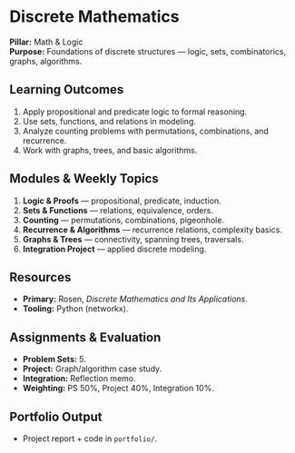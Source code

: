 # Discrete Mathematics
**Pillar:** Math & Logic  
**Purpose:** Foundations of discrete structures — logic, sets, combinatorics, graphs, algorithms.

## Learning Outcomes
1. Apply propositional and predicate logic to formal reasoning.
2. Use sets, functions, and relations in modeling.
3. Analyze counting problems with permutations, combinations, and recurrence.
4. Work with graphs, trees, and basic algorithms.

## Modules & Weekly Topics
1. **Logic & Proofs** — propositional, predicate, induction.
2. **Sets & Functions** — relations, equivalence, orders.
3. **Counting** — permutations, combinations, pigeonhole.
4. **Recurrence & Algorithms** — recurrence relations, complexity basics.
5. **Graphs & Trees** — connectivity, spanning trees, traversals.
6. **Integration Project** — applied discrete modeling.

## Resources
- **Primary:** Rosen, *Discrete Mathematics and Its Applications*.
- **Tooling:** Python (networkx).

## Assignments & Evaluation
- **Problem Sets:** 5.
- **Project:** Graph/algorithm case study.
- **Integration:** Reflection memo.
- **Weighting:** PS 50%, Project 40%, Integration 10%.

## Portfolio Output
- Project report + code in `portfolio/`.
